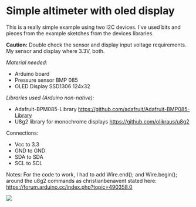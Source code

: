 # Simple altimeter with oled display

This is a really simple example using two I2C devices. I've used bits and pieces from the example sketches from the devices libraries. 

**Caution:** Double check the sensor and display input voltage requirements.
My sensor and display where 3.3V, both.

_Material needed:_

- Arduino board
- Pressure sensor BMP 085
- OLED Display SSD1306 124x32

_Libraries used (Arduino non-native):_

- Adafruit-BPM085-Library https://github.com/adafruit/Adafruit-BMP085-Library
- U8g2 library for monochrome displays https://github.com/olikraus/u8g2

Connections:
- Vcc to 3.3
- GND to GND
- SDA to SDA
- SCL to SCL

Notes:
For the code to work, I had to add Wire.end(); and Wire.begin(); around the u8g2 commands as christianbenavent stated here:  https://forum.arduino.cc/index.php?topic=490358.0

![](https://github.com/LCLLajas/Simple-altimeter-with-oled-display/blob/master/Connections%201000.jpg)

